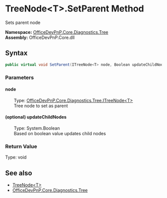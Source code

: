 # TreeNode&lt;T&gt;.SetParent Method  
 Sets parent node   

**Namespace:** [OfficeDevPnP.Core.Diagnostics.Tree](OfficeDevPnP.Core.Diagnostics.Tree.md)  
**Assembly:** OfficeDevPnP.Core.dll  
## Syntax
```C#
public virtual void SetParent(ITreeNode<T> node, Boolean updateChildNodes = True)
```
### Parameters
#### node  
&emsp;&emsp;Type: [OfficeDevPnP.Core.Diagnostics.Tree.ITreeNode&lt;T&gt;](OfficeDevPnP.Core.Diagnostics.Tree.ITreeNode_cdcab78f.md)  
&emsp;&emsp;Tree node to set as parent  

  

#### (optional) updateChildNodes  
&emsp;&emsp;Type: System.Boolean  
&emsp;&emsp;Based on boolean value updates child nodes  

  

### Return Value
Type: void  

## See also
- [TreeNode&lt;T&gt;](OfficeDevPnP.Core.Diagnostics.Tree.TreeNode_cdcab78f.md) 
- [OfficeDevPnP.Core.Diagnostics.Tree](OfficeDevPnP.Core.Diagnostics.Tree.md) 
